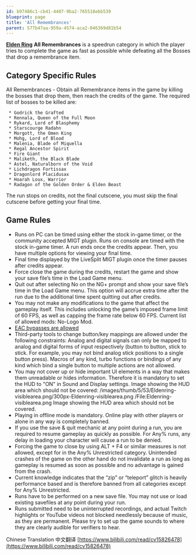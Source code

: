 ```yaml
---
id: b97486c1-cb41-4407-9ba2-765518ebb539
blueprint: page
title: 'All Remembrances'
parent: 577b47aa-959a-4574-aca2-046369d81b54
---
```

[**Elden Ring**](/eldenring)  **All Remembrances** is a speedrun category in which the player tries to complete the game as fast as possible while defeating all the Bosses that drop a remembrance item.

## Category Specific Rules

All Remembrances - Obtain all Remembrance items in the game by killing the bosses that drop them, then reach the credits of the game. The required list of bosses to be killed are:

```
 * Godrick the Grafted
 * Rennala, Queen of the Full Moon
 * Rykard, Lord of Blasphemy
 * Starscourge Radahn
 * Morgott, the Omen King
 * Mohg, Lord of Blood
 * Malenia, Blade of Miquella
 * Regal Ancestor Spirit
 * Fire Giant
 * Maliketh, the Black Blade
 * Astel, Naturalborn of the Void
 * Lichdragon Fortissax
 * Dragonlord Placidusax
 * Hoarah Loux, Warrior
 * Radagon of the Golden Order & Elden Beast
```

The run stops on credits, not the final cutscene, you must skip the final cutscene before getting your final time.

## Game Rules

- Runs on PC can be timed using either the stock in-game timer, or the community accepted MIGT plugin. Runs on console are timed with the stock in-game timer. A run ends once the credits appear. Then, you have multiple options for viewing your final time.
- Final time displayed by the LiveSplit MIGT plugin once the timer pauses after credits appear.
- Force close the game during the credits, restart the game and show your save file’s time in the Load Game menu.
- Quit out after selecting No on the NG+ prompt and show your save file’s time in the Load Game menu. This option will accrue extra time after the run due to the additional time spent quitting out after credits.
- You may not make any modifications to the game that affect the gameplay itself. This includes unlocking the game’s imposed frame limit of 60 FPS, as well as capping the frame rate below 60 FPS. Current list of allowed mods: No-Logo Mod.
- [EAC bypasses are allowed](https://soulsspeedruns.com/eldenring/eac-bypass/)
- Third-party tools to change button/key mappings are allowed under the following constraints: Analog and digital signals can only be mapped to analog and digital forms of input respectively (button to button, stick to stick. For example, you may not bind analog stick positions to a single button press). Macros of any kind, turbo functions or bindings of any kind which bind a single button to multiple actions are not allowed.
- You may not cover up or hide important UI elements in a way that makes them unreadable or hides information. Therefore it is mandatory to set the HUD to "ON" in Sound and Display settings. Image showing the HUD area which should not be covered: /images/thumb/5/53/Eldenring-visiblearea.png/300px-Eldenring-visiblearea.png /File:Eldenring-visiblearea.png Image showing the HUD area which should not be covered.
- Playing in offline mode is mandatory. Online play with other players or alone in any way is completely banned.
- If you use the save & quit mechanic at any point during a run, you are required to resume gameplay as quickly as possible. For Any% runs, any delay in loading your character will cause a run to be denied.
- Forcing the game to close by using ALT + F4 or similar measures is not allowed, except for in the Any% Unrestricted category. Unintended crashes of the game on the other hand do not invalidate a run as long as gameplay is resumed as soon as possible and no advantage is gained from the crash.
- Current knowledge indicates that the “zip” or “teleport” glitch is heavily performance based and is therefore banned from all categories except for Any% Unrestricted.
- Runs have to be performed on a new save file. You may not use or load existing savefiles at any point during your run.
- Runs submitted need to be uninterrupted recordings, and actual Twitch highlights or YouTube videos not blocked needlessly because of music, as they are permanent. Please try to set up the game sounds to where they are clearly audible for verifiers to hear.

Chinese Translation 中文翻译 [https://www.bilibili.com/read/cv15826478](https://www.bilibili.com/read/cv15826478)
